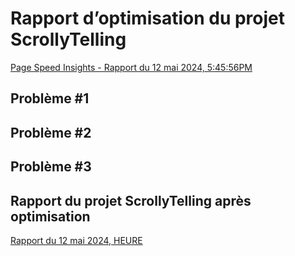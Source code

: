 #  Rapport d’optimisation du projet ScrollyTelling

[Page Speed Insights - Rapport du 12 mai 2024, 5:45:56PM](https://pagespeed.web.dev/analysis/https-abdelali-tim-momo-com/8xdjuzyz4k?form_factor=desktop)

## Problème #1

### 

### 
## Problème #2

### 

### 
## Problème #3

### 
### 

## Rapport du projet ScrollyTelling après optimisation

[Rapport du 12 mai 2024, HEURE]()
